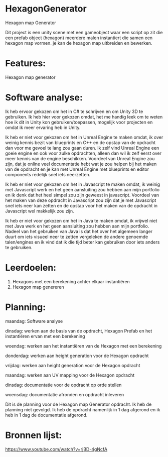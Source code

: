 # **HexagonGenerator**

Hexagon map Generator

Dit project is een unity scene met een gameobject waar een script op zit die een prefab object (hexagon) meerdere malen instantiert die samen een hexagon map vormen.
je kan de hexagon map uitbreiden en bewerken.

# Features:

Hexagon map generator

# Software analyse:

Ik heb ervoor gekozen om het in C# te schrijven en om Unity 3D te gebruiken. Ik heb hier voor gekozen omdat, het me handig leek om te weten hoe ik dit in Unity kon gebruiken/toepassen, mogelijk voor projecten en omdat ik meer ervaring heb in Unity.

Ik heb er niet voor gekozen om het in Unreal Engine te maken omdat, ik over weinig kennis bezit van blueprints en C++ en de opstap van de opdracht dan voor me gevoel te lang zou gaan duren. Ik zelf vind Unreal Engine een goeie engine en ook voor zulke opdrachten, alleen dan wil ik zelf eerst over meer kennis van de engine beschikken. Voordeel van Unreal Engine zou zijn, dat je online veel documentatie hebt wat je zou helpen bij het maken van de opdracht en je kan met Unreal Engine met blueprints en editor components redelijk snel iets neerzetten.

Ik heb er niet voor gekozen om het in Javascript te maken omdat, ik weinig met Javascript werk en het geen aansluiting zou hebben aan mijn portfolio en ik denk dat het heel simpel zou zijn geweest in javascript. Voordeel van het maken van deze opdracht in Javascript zou zijn dat je met Javascript snel iets neer kan zetten en de opstap voor het maken van de opdracht in Javascript wel makkelijk zou zijn.

Ik heb er niet voor gekozen om het in Java te maken omdat, ik vrijwel niet met Java werk en het geen aansluiting zou hebben aan mijn portfolio. Nadeel van het gebruiken van Java is dat het over het algemeen langer duurt om iets visueel neer te zetten vergeleken de andere genoemde talen/engines en ik vind dat ik die tijd beter kan gebruiken door iets anders te gebruiken.

# Leerdoelen: 

1. Hexagons met een berekening achter elkaar instantiëren
2. Hexagon map genereren

# Planning: 

maandag: Software analyse 

dinsdag: werken aan de basis van de opdracht, Hexagon Prefab en het instantiëren ervan met een berekening

woendag: werken aan het instantiëren van de Hexagon met een berekening
 
donderdag: werken aan height generation voor de Hexagon opdracht 

vrijdag: werken aan height generation voor de Hexagon opdracht 

maandag: werken aan UV mapping voor de Hexagon opdracht

dinsdag: documentatie voor de opdracht op orde stellen

woensdag: documentatie afronden en opdracht inleveren


Dit is de planning voor de Hexagon map Generator opdracht.
Ik heb de planning niet gevolgd. 
Ik heb de opdracht namenlijk in 1 dag afgerond en ik heb in 1 dag de documentatie afgerond.


# Bronnen lijst:

https://www.youtube.com/watch?v=rjBD-4gNcfA
